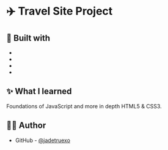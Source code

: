 # ✈️ Travel Site Project


## 🧰 Built with

-
-
-
-

## ✨ What I learned

Foundations of JavaScript and more in depth HTML5 & CSS3.

## ✍🏻 Author

- GitHub - [@jadetruexo](https://github.com/jadetruexo/)
